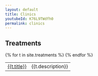 ```yaml
---
layout: default
title: Clinics
youtubeId: K76L9TWdfh0
permalink: clinics
---
```

## Treatments


<table>
<tbody>
{% for t in site.treatments %}
  <tr>
    <td><a href="{{t.url}}">{{t.title}}</a></td>
    <td>{{t.description}}</td>
  </tr>
{% endfor %}
</tbody>
</table>
